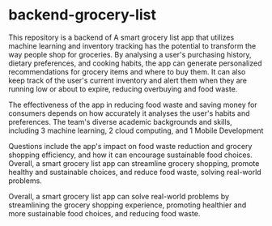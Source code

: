 # backend-grocery-list

This repository is a backend of A smart grocery list app that utilizes machine learning and inventory tracking has the potential to transform the way people shop for groceries. By analysing a user's purchasing history, dietary preferences, and cooking habits, the app can generate personalized recommendations for grocery items and where to buy them. It can also keep track of the user's current inventory and alert them when they are running low or about to expire, reducing overbuying and food waste.

The effectiveness of the app in reducing food waste and saving money for consumers depends on how accurately it analyses the user's habits and preferences. The team's diverse academic backgrounds and skills, including 3 machine learning, 2 cloud computing, and 1 Mobile Development

Questions include the app's impact on food waste reduction and grocery shopping efficiency, and how it can encourage sustainable food choices. Overall, a smart grocery list app can streamline grocery shopping, promote healthy and sustainable choices, and reduce food waste, solving real-world problems.

Overall, a smart grocery list app can solve real-world problems by streamlining the grocery shopping experience, promoting healthier and more sustainable food choices, and reducing food waste.
